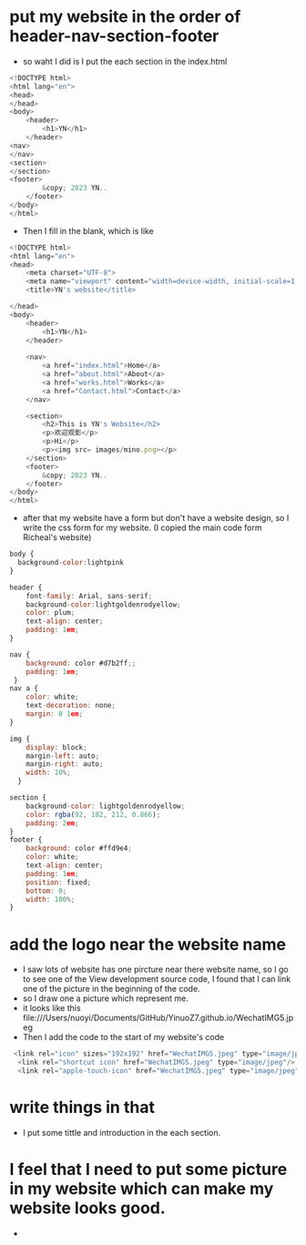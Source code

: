 # put my website in the order of header-nav-section-footer
- so waht I did is I put the each section in the index.html
``` javascript
<!DOCTYPE html>
<html lang="en">
<head>
</head>
<body>
    <header>
        <h1>YN</h1>
    </header>
<nav>
</nav>
<section>
</section>
<footer>
        &copy; 2023 YN..
    </footer>
</body>
</html>
```
- Then I fill in the blank, which is like
```javascript
<!DOCTYPE html>
<html lang="en">
<head>
    <meta charset="UTF-8">
    <meta name="viewport" content="width=device-width, initial-scale=1.0">
    <title>YN's website</title>

</head>
<body>
    <header>
        <h1>YN</h1>
    </header>
    
    <nav>
        <a href="index.html">Home</a>
        <a href="about.html">About</a>
        <a href="works.html">Works</a>
        <a href="Contact.html">Contact</a>
    </nav>

    <section>
        <h2>This is YN's Website</h2>
        <p>欢迎观影</p>
        <p>Hi</p>
        <p><img src= images/mino.png></p>
    </section>
    <footer>
        &copy; 2023 YN..
    </footer>
</body>
</html>
```
- after that my website have a form but don't have a website design, so I write the css form for my website.
(I copied the main code form Richeal's website)
```javascript
body {
  background-color:lightpink
}

header {
    font-family: Arial, sans-serif;
    background-color:lightgoldenrodyellow;
    color: plum;
    text-align: center;
    padding: 1em;
}

nav {
    background: color #d7b2ff;;
    padding: 1em;
 }
nav a {
    color: white;
    text-decoration: none;
    margin: 0 1em;
}

img {
    display: block;
    margin-left: auto;
    margin-right: auto;
    width: 10%;
  }

section {
    background-color: lightgoldenrodyellow;
    color: rgba(92, 182, 212, 0.866);
    padding: 2em;
}
footer {
    background: color #ffd9e4;
    color: white;
    text-align: center;
    padding: 1em;
    position: fixed;
    bottom: 0;
    width: 100%;
}
```

# add the logo near the website name
- I saw lots of website has one pircture near there website name, so I go to see one of the View development source code, I found that I can link one of the picture in the beginning of the code.
- so I draw one a picture which represent me.
- it looks like this 
file:///Users/nuoyi/Documents/GitHub/YinuoZ7.github.io/WechatIMG5.jpeg
- Then I add the code to the start of my website's code
```javascript
 <link rel="icon" sizes="192x192" href="WechatIMG5.jpeg" type="image/jpeg"/>
  <link rel="shortcut icon" href="WechatIMG5.jpeg" type="image/jpeg"/>
  <link rel="apple-touch-icon" href="WechatIMG5.jpeg" type="image/jpeg"/>
```

# write things in that 
- I put some tittle and introduction in the each section. 

# I feel that I need to put some picture in my website which can make my website looks good.
- 
